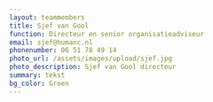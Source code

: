 ```yaml
---
layout: teammembers
title: Sjef van Gool
function: Directeur en senior organisatieadviseur
email: sjef@humanc.nl
phonenumber: 06 51 78 49 14
photo_url: /assets/images/upload/sjef.jpg
photo_description: Sjef van Gool directeur
summary: t﻿ekst
bg_color: Groen
---
```

